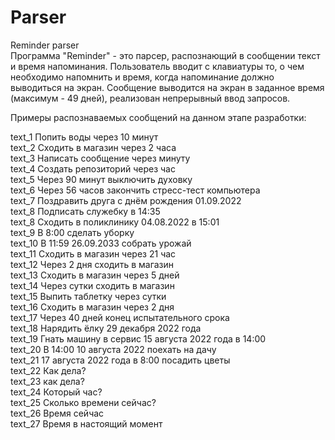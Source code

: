 # Parser
Reminder parser  
Программа "Reminder" - это парсер, распознающий в сообщении текст и время напоминания. Пользователь вводит с клавиатуры то, о чем необходимо напомнить и время, когда напоминание должно выводиться на экран. Сообщение выводится на экран в заданное время (максимум - 49 дней), реализован непрерывный ввод запросов. 

Примеры распознаваемых сообщений на данном этапе разработки:

text_1 Попить воды через 10 минут  
text_2 Сходить в магазин через 2 часа  
text_3 Написать сообщение через минуту  
text_4 Создать репозиторий через час  
text_5 Через 90 минут выключить духовку  
text_6 Через 56 часов закончить стресс-тест компьютера  
text_7 Поздравить друга с днём рождения 01.09.2022   
text_8 Подписать служебку в 14:35  
text_8 Сходить в поликлинику 04.08.2022 в 15:01  
text_9 В 8:00 сделать уборку  
text_10 В 11:59 26.09.2033 собрать урожай  
text_11 Сходить в магазин через 21 час  
text_12 Через 2 дня сходить в магазин  
text_13 Cходить в магазин через 5 дней  
text_14 Через сутки сходить в магазин  
text_15 Выпить таблетку через сутки   
text_16 Сходить в магазин через 2 дня  
text_17 Через 40 дней конец испытательного срока  
text_18 Нарядить ёлку 29 декабря 2022 года  
text_19 Гнать машину в сервис 15 августа 2022 года в 14:00  
text_20 В 14:00 10 августа 2022 поехать на дачу  
text_21 17 августа 2022 года в 8:00 посадить цветы  
text_22 Как дела?  
text_23 как дела?  
text_24 Который час?  
text_25 Cколько времени сейчас?  
text_26 Время сейчас  
text_27 Время в настоящий момент  